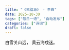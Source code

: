 ```yaml
---
title: "《紫骝马》 - 李白"
date: 2025-10-30
tags: ["每日一诗", "自动发布"]
categories: ["诗词"]
draft: false
---
```


白雪关山远，
黄云海戍迷。

